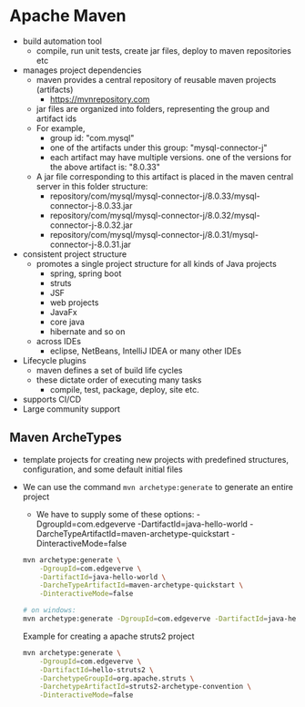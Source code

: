 # Apache Maven

- build automation tool
  - compile, run unit tests, create jar files, deploy to maven repositories etc
- manages project dependencies
  - maven provides a central repository of reusable maven projects (artifacts)
    - https://mvnrepository.com
  - jar files are organized into folders, representing the group and artifact ids
  - For example,
    - group id: "com.mysql"
    - one of the artifacts under this group: "mysql-connector-j"
    - each artifact may have multiple versions. one of the versions for the above artifact is: "8.0.33"
  - A jar file corresponding to this artifact is placed in the maven central server in this folder structure:
    - repository/com/mysql/mysql-connector-j/8.0.33/mysql-connector-j-8.0.33.jar
    - repository/com/mysql/mysql-connector-j/8.0.32/mysql-connector-j-8.0.32.jar
    - repository/com/mysql/mysql-connector-j/8.0.31/mysql-connector-j-8.0.31.jar
- consistent project structure
  - promotes a single project structure for all kinds of Java projects
    - spring, spring boot
    - struts
    - JSF
    - web projects
    - JavaFx
    - core java
    - hibernate and so on
  - across IDEs
    - eclipse, NetBeans, IntelliJ IDEA or many other IDEs
- Lifecycle plugins
  - maven defines a set of build life cycles
  - these dictate order of executing many tasks
    - compile, test, package, deploy, site etc.
- supports CI/CD
- Large community support

## Maven ArcheTypes

- template projects for creating new projects with predefined structures, configuration, and some default initial files
- We can use the command `mvn archetype:generate` to generate an entire project
    - We have to supply some of these options:
        -DgroupId=com.edgeverve
        -DartifactId=java-hello-world
        -DarcheTypeArtifactId=maven-archetype-quickstart
        -DinteractiveMode=false

    ```sh
    mvn archetype:generate \
        -DgroupId=com.edgeverve \
        -DartifactId=java-hello-world \
        -DarcheTypeArtifactId=maven-archetype-quickstart \
        -DinteractiveMode=false

    # on windows:
    mvn archetype:generate -DgroupId=com.edgeverve -DartifactId=java-hello-world -DarcheTypeArtifactId=maven-archetype-quickstart -DinteractiveMode=false
    ```

    Example for creating a apache struts2 project

    ```sh
    mvn archetype:generate \
        -DgroupId=com.edgeverve \
        -DartifactId=hello-struts2 \
        -DarchetypeGroupId=org.apache.struts \
        -DarchetypeArtifactId=struts2-archetype-convention \
        -DinteractiveMode=false
    ```

